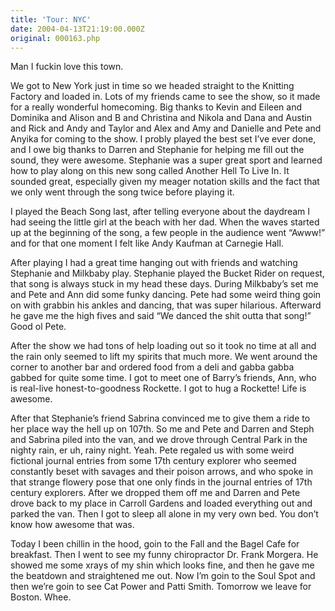 ```yaml
---
title: 'Tour: NYC'
date: 2004-04-13T21:19:00.000Z
original: 000163.php
---
```


Man I fuckin love this town.

We got to New York just in time so we headed straight to the Knitting Factory and loaded in. Lots of my friends came to see the show, so it made for a really wonderful homecoming. Big thanks to Kevin and Eileen and Dominika and Alison and B and Christina and Nikola and Dana and Austin and Rick and Andy and Taylor and Alex and Amy and Danielle and Pete and Anyika for coming to the show. I probly played the best set I’ve ever done, and I owe big thanks to Darren and Stephanie for helping me fill out the sound, they were awesome. Stephanie was a super great sport and learned how to play along on this new song called Another Hell To Live In. It sounded great, especially given my meager notation skills and the fact that we only went through the song twice before playing it.

I played the Beach Song last, after telling everyone about the daydream I had seeing the little girl at the beach with her dad. When the waves started up at the beginning of the song, a few people in the audience went “Awww!” and for that one moment I felt like Andy Kaufman at Carnegie Hall.

After playing I had a great time hanging out with friends and watching Stephanie and Milkbaby play. Stephanie played the Bucket Rider on request, that song is always stuck in my head these days. During Milkbaby’s set me and Pete and Ann did some funky dancing. Pete had some weird thing goin on with grabbin his ankles and dancing, that was super hilarious. Afterward he gave me the high fives and said “We danced the shit outta that song!” Good ol Pete.

After the show we had tons of help loading out so it took no time at all and the rain only seemed to lift my spirits that much more. We went around the corner to another bar and ordered food from a deli and gabba gabba gabbed for quite some time. I got to meet one of Barry’s friends, Ann, who is real-live honest-to-goodness Rockette. I got to hug a Rockette! Life is awesome.

After that Stephanie’s friend Sabrina convinced me to give them a ride to her place way the hell up on 107th. So me and Pete and Darren and Steph and Sabrina piled into the van, and we drove through Central Park in the nighty rain, er uh, rainy night. Yeah. Pete regaled us with some weird fictional journal entries from some 17th century explorer who seemed constantly beset with savages and their poison arrows, and who spoke in that strange flowery pose that one only finds in the journal entries of 17th century explorers. After we dropped them off me and Darren and Pete drove back to my place in Carroll Gardens and loaded everything out and parked the van. Then I got to sleep all alone in my very own bed. You don’t know how awesome that was.

Today I been chillin in the hood, goin to the Fall and the Bagel Cafe for breakfast. Then I went to see my funny chiropractor Dr. Frank Morgera. He showed me some xrays of my shin which looks fine, and then he gave me the beatdown and straightened me out. Now I’m goin to the Soul Spot and then we’re goin to see Cat Power and Patti Smith. Tomorrow we leave for Boston. Whee.
